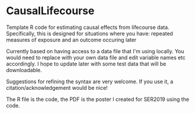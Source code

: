 # CausalLifecourse
Template R code for estimating causal effects from lifecourse data.
Specifically, this is designed for situations where you have:
repeated measures of exposure and an outcome occuring later

Currently based on having access to a data file that I'm using locally.
You would need to replace with your own data file and edit variable names etc accordingly.
I hope to update later with some test data that will be downloadable.

Suggestions for refining the syntax are very welcome.
If you use it, a citation/acknowledgement would be nice! 

The R file is the code, the PDF is the poster I created for SER2019 using the code.


